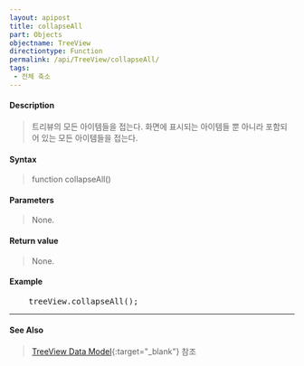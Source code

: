 ```yaml
---
layout: apipost
title: collapseAll
part: Objects
objectname: TreeView
directiontype: Function
permalink: /api/TreeView/collapseAll/
tags:
 - 전체 축소
---
```



#### Description

> 트리뷰의 모든 아이템들을 접는다. 화면에 표시되는 아이템들 뿐 아니라 포함되어 있는 모든 아이템들을 접는다.  

#### Syntax

> function collapseAll()  

#### Parameters

> None.

#### Return value

> None.

#### Example

<pre class="prettyprint">
    treeView.collapseAll();
</pre>

---
#### See Also

> [TreeView Data Model](http://demo.realgrid.net/Demo/TreeDataModel){:target="_blank"} 참조    
